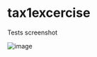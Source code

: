 # tax1excercise





Tests screenshot

![image](https://github.com/Raviikumar001/tax1excercise/assets/52815192/f78f42ee-b08d-4af4-8c81-63a0db98976c)
